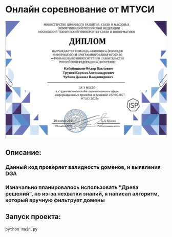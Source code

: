 # Онлайн соревнование от МТУСИ
![](Диплом.jpg)
## Описание:
### Данный код проверяет валидность доменов, и выявления DGA
### Изначально планировалось использовать "Древа решений", но из-за нехватки знаний, я написал алгоритм, который вручную фильтрует домены
## Запуск проекта:
```
python main.py
```
